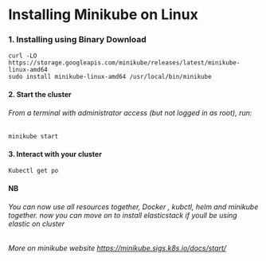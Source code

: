 # Installing Minikube on Linux 
###  1. Installing using Binary Download

```
curl -LO https://storage.googleapis.com/minikube/releases/latest/minikube-linux-amd64
sudo install minikube-linux-amd64 /usr/local/bin/minikube
```
#### 2. Start the cluster

###### From a terminal with administrator access (but not logged in as root), run:
```
minikube start
```
#### 3. Interact with your cluster
``` 
Kubectl get po 
```

#### NB
###### You can now use all resources together, Docker , kubctl, helm and minikube together. now you can move on to install elasticstack if youll be using elastic on cluster
###### More on minikube website https://minikube.sigs.k8s.io/docs/start/